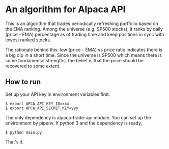 # An algorithm for Alpaca API

This is an algorithm that trades periodically refreshing portfolio based on the EMA ranking.
Among the universe (e.g. SP500 stocks), it ranks by daily (price - EMA) percentage as of
trading time and keep positions in sync with lowest ranked stocks.

The rationale behind this: low (price - EMA) vs price ratio indicates there is a big dip
in a short time. Since the universe is SP500 which means there is some fundamental strengths,
the belief is that the price should be recovered to some extent.

## How to run

Set up your API key in environment variables first.

```
$ export APCA_API_KEY_ID=xxx
$ export APCA_API_SECRET_KEY=yyy
```

The only dependency is alpaca-trade-api module.  You can set up the environment by
pipenv.  If python 3 and the dependency is ready,

```
$ python main.py
```

That's it.
